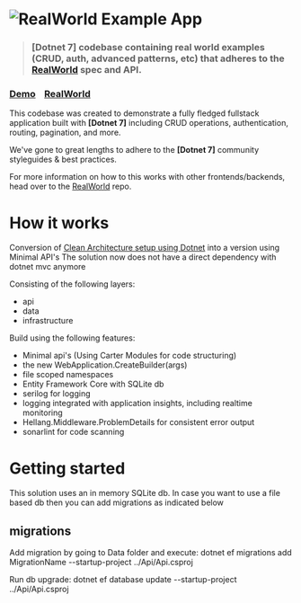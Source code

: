 # ![RealWorld Example App](logo.png)

> ### [Dotnet 7] codebase containing real world examples (CRUD, auth, advanced patterns, etc) that adheres to the [RealWorld](https://github.com/gothinkster/realworld) spec and API.


### [Demo](https://demo.realworld.io/)&nbsp;&nbsp;&nbsp;&nbsp;[RealWorld](https://github.com/gothinkster/realworld)


This codebase was created to demonstrate a fully fledged fullstack application built with **[Dotnet 7]** including CRUD operations, authentication, routing, pagination, and more.

We've gone to great lengths to adhere to the **[Dotnet 7]** community styleguides & best practices.

For more information on how to this works with other frontends/backends, head over to the [RealWorld](https://github.com/gothinkster/realworld) repo.


# How it works

Conversion of [Clean Architecture setup using Dotnet](https://github.com/Erikvdv/realworlddotnet) 
into a version using Minimal API's
The solution now does not have a direct dependency with dotnet mvc anymore

Consisting of the following layers:
- api 
- data
- infrastructure


Build using the following features:
- Minimal api's (Using Carter Modules for code structuring)
- the new WebApplication.CreateBuilder(args)
- file scoped namespaces
- Entity Framework Core with SQLite db
- serilog for logging 
- logging integrated with application insights, including realtime monitoring
- Hellang.Middleware.ProblemDetails for consistent error output
- sonarlint for code scanning

# Getting started

This solution uses an in memory SQLite db. In case you want to use a file based db
then you can add migrations as indicated below 

## migrations
Add migration by going to Data folder and execute:
dotnet ef migrations add MigrationName --startup-project ../Api/Api.csproj

Run db upgrade:
dotnet ef database update --startup-project ../Api/Api.csproj


